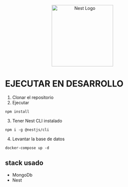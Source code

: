 <p align="center">
  <a href="http://nestjs.com/" target="blank"><img src="https://nestjs.com/img/logo-small.svg" width="200" alt="Nest Logo" /></a>
</p>

# EJECUTAR EN DESARROLLO

1. Clonar el repositorio
2. Ejecutar
````
npm install
````
3. Tener Nest CLI instalado 
````
npm i -g @nestjs/cli
````
4. Levantar la base de datos
````
docker-compose up -d
````
## stack usado
* MongoDb
* Nest